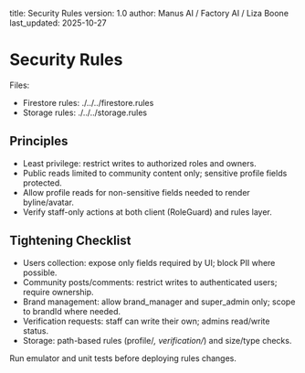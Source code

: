 title: Security Rules
version: 1.0
author: Manus AI / Factory AI / Liza Boone
last_updated: 2025-10-27

# Security Rules

Files:
- Firestore rules: ./../../firestore.rules
- Storage rules: ./../../storage.rules

## Principles

- Least privilege: restrict writes to authorized roles and owners.
- Public reads limited to community content only; sensitive profile fields protected.
- Allow profile reads for non-sensitive fields needed to render byline/avatar.
- Verify staff-only actions at both client (RoleGuard) and rules layer.

## Tightening Checklist

- Users collection: expose only fields required by UI; block PII where possible.
- Community posts/comments: restrict writes to authenticated users; require ownership.
- Brand management: allow brand_manager and super_admin only; scope to brandId where needed.
- Verification requests: staff can write their own; admins read/write status.
- Storage: path-based rules (profile/*, verification/*) and size/type checks.

Run emulator and unit tests before deploying rules changes.
